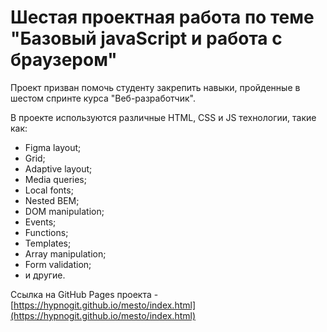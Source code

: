 # Шестая проектная работа по теме "Базовый javaScript и работа с браузером"

Проект призван помочь студенту закрепить навыки, пройденные в шестом спринте курса "Веб-разработчик".

В проекте используются различные HTML, CSS и JS технологии, такие как:
- Figma layout;
- Grid;
- Adaptive layout;
- Media queries;
- Local fonts;
- Nested BEM;
- DOM manipulation;
- Events;
- Functions;
- Templates;
- Array manipulation;
- Form validation;
- и другие.

Ссылка на GitHub Pages проекта - [https://hypnogit.github.io/mesto/index.html](https://hypnogit.github.io/mesto/index.html)
